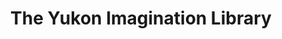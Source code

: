 ---
title: The Yukon Imagination Library
contentBlocks:
  - contentBlock:
      subTitle: Dolly Parton's Dream
      links:
        - linkObject:
            linkLocation: http://yukonimaginationlibrary.ca/login/
            linkText: Register here
      body: >-
        ![](https://res.cloudinary.com/https-yukonliteracy-com/image/upload/v1648540420/yil_u5jukm.jpg)


        The Yukon Imagination Library is a chapter of the Dolly Parton Imagination Library, which was started by the country singer herself to address low literacy rates in her home state of Tennessee. Dolly wanted to foster a love of reading among preschool children and their families. She wanted children to be excited about books and to feel the magic that books can create, regardless of their family’s income. She decided to mail a brand new, age appropriate book each month to every child under 5 so that every child could experience the joy of finding their very own book in their mailbox. All Yukon children under age 5 can register to receive free books in the mail each month through the Yukon Imagination Library. Please note that the Yukon Imagination Library can only serve children residing in the Yukon.
---